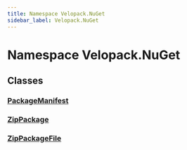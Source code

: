 ```yaml
---
title: Namespace Velopack.NuGet
sidebar_label: Velopack.NuGet
---
```

# Namespace Velopack.NuGet
## Classes
### [PackageManifest](../Velopack.NuGet/PackageManifest)

### [ZipPackage](../Velopack.NuGet/ZipPackage)

### [ZipPackageFile](../Velopack.NuGet/ZipPackageFile)

